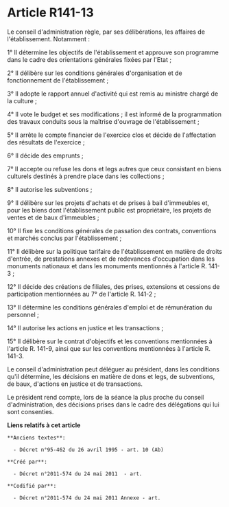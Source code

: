 # Article R141-13

Le conseil d'administration règle, par ses délibérations, les affaires de l'établissement. Notamment :

1° Il détermine les objectifs de l'établissement et approuve son programme dans le cadre des orientations générales fixées
par l'Etat ;

2° Il délibère sur les conditions générales d'organisation et de fonctionnement de l'établissement ;

3° Il adopte le rapport annuel d'activité qui est remis au ministre chargé de la culture ;

4° Il vote le budget et ses modifications ; il est informé de la programmation des travaux conduits sous la maîtrise
d'ouvrage de l'établissement ;

5° Il arrête le compte financier de l'exercice clos et décide de l'affectation des résultats de l'exercice ;

6° Il décide des emprunts ;

7° Il accepte ou refuse les dons et legs autres que ceux consistant en biens culturels destinés à prendre place dans les
collections ;

8° Il autorise les subventions ;

9° Il délibère sur les projets d'achats et de prises à bail d'immeubles et, pour les biens dont l'établissement public est
propriétaire, les projets de ventes et de baux d'immeubles ;

10° Il fixe les conditions générales de passation des contrats, conventions et marchés conclus par l'établissement ;

11° Il délibère sur la politique tarifaire de l'établissement en matière de droits d'entrée, de prestations annexes et de
redevances d'occupation dans les monuments nationaux et dans les monuments mentionnés à l'article R. 141-3 ;

12° Il décide des créations de filiales, des prises, extensions et cessions de participation mentionnées au 7° de l'article
R. 141-2 ;

13° Il détermine les conditions générales d'emploi et de rémunération du personnel ;

14° Il autorise les actions en justice et les transactions ;

15° Il délibère sur le contrat d'objectifs et les conventions mentionnées à l'article R. 141-9, ainsi que sur les conventions
mentionnées à l'article R. 141-3.

Le conseil d'administration peut déléguer au président, dans les conditions qu'il détermine, les décisions en matière de dons
et legs, de subventions, de baux, d'actions en justice et de transactions.

Le président rend compte, lors de la séance la plus proche du conseil d'administration, des décisions prises dans le cadre
des délégations qui lui sont consenties.

**Liens relatifs à cet article**

	**Anciens textes**:

	  - Décret n°95-462 du 26 avril 1995 - art. 10 (Ab)

	**Créé par**:

	  - Décret n°2011-574 du 24 mai 2011  - art.

	**Codifié par**:

	  - Décret n°2011-574 du 24 mai 2011 Annexe - art.
